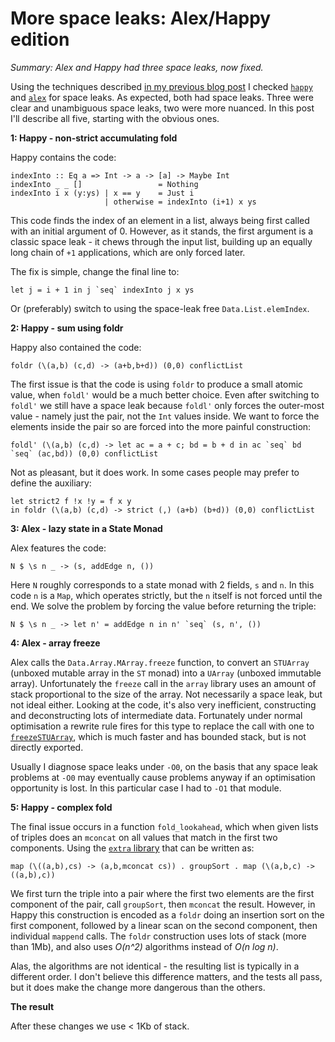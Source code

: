 # More space leaks: Alex/Happy edition

_Summary: Alex and Happy had three space leaks, now fixed._

Using the techniques described [in my previous blog post](http://neilmitchell.blogspot.com/2015/09/detecting-space-leaks.html) I checked [`happy`](https://hackage.haskell.org/package/happy) and [`alex`](https://hackage.haskell.org/package/alex) for space leaks. As expected, both had space leaks. Three were clear and unambiguous space leaks, two were more nuanced. In this post I'll describe all five, starting with the obvious ones.

**1: Happy - non-strict accumulating fold**

Happy contains the code:

```
indexInto :: Eq a => Int -> a -> [a] -> Maybe Int
indexInto _ _ []                 = Nothing
indexInto i x (y:ys) | x == y    = Just i
                     | otherwise = indexInto (i+1) x ys
```

This code finds the index of an element in a list, always being first called with an initial argument of 0. However, as it stands, the first argument is a classic space leak - it chews through the input list, building up an equally long chain of `+1` applications, which are only forced later.

The fix is simple, change the final line to:

```
let j = i + 1 in j `seq` indexInto j x ys
```

Or (preferably) switch to using the space-leak free `Data.List.elemIndex`.

**2: Happy - sum using foldr**

Happy also contained the code:

```
foldr (\(a,b) (c,d) -> (a+b,b+d)) (0,0) conflictList
```

The first issue is that the code is using `foldr` to produce a small atomic value, when `foldl'` would be a much better choice. Even after switching to `foldl'` we still have a space leak because `foldl'` only forces the outer-most value - namely just the pair, not the `Int` values inside. We want to force the elements inside the pair so are forced into the more painful construction:

```
foldl' (\(a,b) (c,d) -> let ac = a + c; bd = b + d in ac `seq` bd `seq` (ac,bd)) (0,0) conflictList
```

Not as pleasant, but it does work. In some cases people may prefer to define the auxiliary:

```
let strict2 f !x !y = f x y
in foldr (\(a,b) (c,d) -> strict (,) (a+b) (b+d)) (0,0) conflictList
```

**3: Alex - lazy state in a State Monad**

Alex features the code:

```
N $ \s n _ -> (s, addEdge n, ())
```

Here `N` roughly corresponds to a state monad with 2 fields, `s` and `n`. In this code `n` is a `Map`, which operates strictly, but the `n` itself is not forced until the end. We solve the problem by forcing the value before returning the triple:

```
N $ \s n _ -> let n' = addEdge n in n' `seq` (s, n', ())
```

**4: Alex - array freeze**

Alex calls the `Data.Array.MArray.freeze` function, to convert an `STUArray` (unboxed mutable array in the `ST` monad) into a `UArray` (unboxed immutable array). Unfortunately the `freeze` call in the `array` library uses an amount of stack proportional to the size of the array. Not necessarily a space leak, but not ideal either. Looking at the code, it's also very inefficient, constructing and deconstructing lots of intermediate data. Fortunately under normal optimisation a rewrite rule fires for this type to replace the call with one to [`freezeSTUArray`](https://hackage.haskell.org/package/array-0.5.1.1/docs/src/Data.Array.Base.html#freezeSTUArray), which is much faster and has bounded stack, but is not directly exported.

Usually I diagnose space leaks under `-O0`, on the basis that any space leak problems at `-O0` may eventually cause problems anyway if an optimisation opportunity is lost. In this particular case I had to `-O1` that module.

**5: Happy - complex fold**

The final issue occurs in a function `fold_lookahead`, which when given lists of triples does an `mconcat` on all values that match in the first two components. Using the [`extra` library](https://github.com/ndmitchell/extra#readme) that can be written as:

```
map (\((a,b),cs) -> (a,b,mconcat cs)) . groupSort . map (\(a,b,c) -> ((a,b),c))
```

We first turn the triple into a pair where the first two elements are the first component of the pair, call `groupSort`, then `mconcat` the result. However, in Happy this construction is encoded as a `foldr` doing an insertion sort on the first component, followed by a linear scan on the second component, then individual `mappend` calls. The `foldr` construction uses lots of stack (more than 1Mb), and also uses _O(n^2)_ algorithms instead of _O(n log n)_.

Alas, the algorithms are not identical - the resulting list is typically in a different order. I don't believe this difference matters, and the tests all pass, but  it does make the change more dangerous than the others.


**The result**

After these changes we use < 1Kb of stack.
